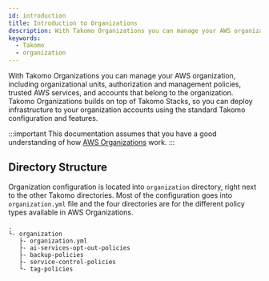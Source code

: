 ```yaml
---
id: introduction
title: Introduction to Organizations
description: With Takomo Organizations you can manage your AWS organization, including organizational units, authorization and management policies, trusted AWS services, and accounts that belong to the organization
keywords:
  - Takomo
  - organization
---
```

With Takomo Organizations you can manage your AWS organization, including organizational units, authorization and management policies, trusted AWS services, and accounts that belong to the organization. Takomo Organizations builds on top of Takomo Stacks, so you can deploy infrastructure to your organization accounts using the standard Takomo configuration and features.

:::important
This documentation assumes that you have a good understanding of how [AWS Organizations](https://docs.aws.amazon.com/organizations/latest/userguide/orgs_introduction.html) work.
:::

## Directory Structure

Organization configuration is located into `organization` directory, right next to the other Takomo directories. Most of the configuration goes into `organization.yml` file
 and the four directories are for the different policy types available in AWS Organizations.

```
.
└- organization
   ├- organization.yml
   ├- ai-services-opt-out-policies
   ├- backup-policies
   ├- service-control-policies
   └- tag-policies
```
